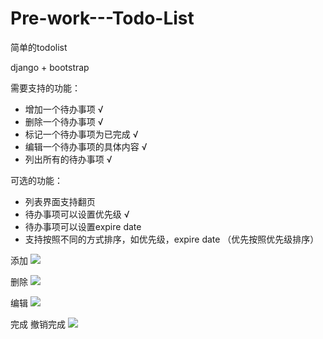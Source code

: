 # Pre-work---Todo-List
简单的todolist

django + bootstrap

需要支持的功能：

* 增加一个待办事项 √
* 删除一个待办事项 √
* 标记一个待办事项为已完成 √
* 编辑一个待办事项的具体内容 √
* 列出所有的待办事项 √

可选的功能：

* 列表界面支持翻页
* 待办事项可以设置优先级 √
* 待办事项可以设置expire date
* 支持按照不同的方式排序，如优先级，expire date  （优先按照优先级排序）

添加
![](Pre-work---Todo-List/gif/add.gif)

删除
![](Pre-work---Todo-List/gif/delete.gif)

编辑
![](Pre-work---Todo-List/gif/updata.gif)

完成 撤销完成
![](Pre-work---Todo-List/gif/finish.gif)

